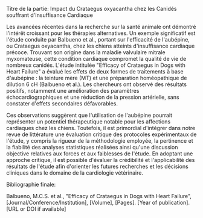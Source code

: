 Titre de la partie: Impact du Crataegus oxyacantha chez les Canidés souffrant d'Insuffisance Cardiaque

Les avancées récentes dans la recherche sur la santé animale ont démontré l'intérêt croissant pour les thérapies alternatives. Un exemple significatif est l'étude conduite par Balbueno et al., portant sur l'efficacité de l'aubépine, ou Crataegus oxyacantha, chez les chiens atteints d'insuffisance cardiaque précoce. Trouvant son origine dans la maladie valvulaire mitrale myxomateuse, cette condition cardiaque compromet la qualité de vie de nombreux canidés. L'étude intitulée "Efficacy of Crataegus in Dogs with Heart Failure" a évalué les effets de deux formes de traitements à base d'aubépine : la teinture mère (MT) et une préparation homéopathique de dilution 6 cH (Balbueno et al.). Les chercheurs ont observé des résultats positifs, notamment une amélioration des paramètres échocardiographiques et une réduction de la pression artérielle, sans constater d'effets secondaires défavorables.

Ces observations suggèrent que l'utilisation de l'aubépine pourrait représenter un potentiel thérapeutique notable pour les affections cardiaques chez les chiens. Toutefois, il est primordial d'intégrer dans notre revue de littérature une évaluation critique des protocoles expérimentaux de l'étude, y compris la rigueur de la méthodologie employée, la pertinence et la fiabilité des analyses statistiques réalisées ainsi qu'une discussion objective relatives aux forces et aux faiblesses de l'étude. En adoptant une approche critique, il est possible d'évaluer la crédibilité et l'applicabilité des résultats de l'étude afin d'orienter les futures recherches et les décisions cliniques dans le domaine de la cardiologie vétérinaire.

Bibliographie finale:

Balbueno, M.C.S. et al., "Efficacy of Crataegus in Dogs with Heart Failure", [Journal/Conference/Institution], [Volume], [Pages]. [Year of publication]. [URL or DOI if available]
